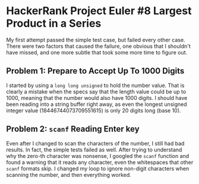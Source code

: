 # HackerRank Project Euler #8 Largest Product in a Series

My first attempt passed the simple test case, but failed every other case.  There were two
factors that caused the failure, one obvious that I shouldn't have missed, and one more subtle
that took some more time to figure out.

## Problem 1: Prepare to Accept Up To 1000 Digits

I started by using a `long long unsigned` to hold the number value.  That is clearly a mistake
when the specs say that the length value could be up to 1000, meaning that the number would also
have 1000 digits.  I should have been reading into a string buffer right away, as even the longest
unsigned integer value (18446744073709551615) is only 20 digits long (base 10).

## Problem 2: `scanf` Reading Enter key

Even after I changed to scan the characters of the number, I still had bad results.  In fact,
the simple tests failed as well.  After trying to understand why the zero-th character was
nonsense, I googled the `scanf` function and found a warning that it reads any character, even
the whitespaces that other `scanf` formats skip.  I changed my loop to ignore non-digit characters
when scanning the number, and then everything worked.
